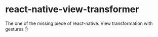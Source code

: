 # react-native-view-transformer
The one of the missing piece of react-native. View transformation with gestures ✋
